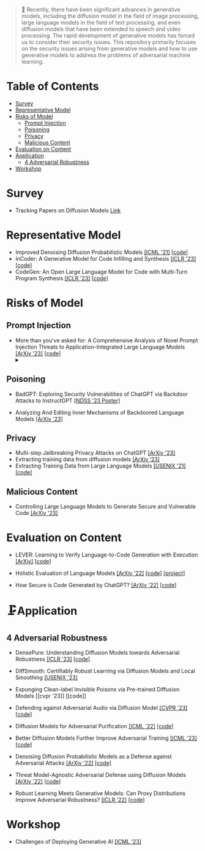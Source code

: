 > 🚩 Recently, there have been significant advances in generative models, including the diffusion model in the field of image processing, large language models in the field of text processing, and even diffusion models that have been extended to speech and video processing. The rapid development of generative models has forced us to consider their security issues. This repository primarily focuses on the security issues arising from generative models and how to use generative models to address the problems of adversarial machine learning.

# Table of Contents
- [Survey](#survey)
- [Representative Model](#Representative-Model)
- [Risks of Model](#Risks-of-Model)
  - [Prompt Injection](#Prompt-Injection)
  - [Poisoning](#Poisoning)
  - [Privacy](#Privacy)
  - [Malicious Content](#Malicious-Content)
- [Evaluation on Content](#Evaluation-on-Content)
- [Application](#Application)
  - [4 Adversarial Robustness](#4-Adversarial-Robustness)
- [Workshop](#Workshop)

# Survey
- Tracking Papers on Diffusion Models [Link](https://vsehwag.github.io/blog/2023/2/all_papers_on_diffusion.html) <img src="https://img.shields.io/badge/cv-green" alt="" />

# Representative Model
- Improved Denoising Diffusion Probabilistic Models [[ICML '21]](https://arxiv.org/abs/2102.09672) [[code]](https://github.com/openai/improved-diffusion) <img src="https://img.shields.io/badge/cv-green" alt="" />
- InCoder: A Generative Model for Code Infilling and Synthesis [[ICLR '23]](http://arxiv.org/abs/2204.05999) [[code]](https://github.com/dpfried/incoder) <img src="https://img.shields.io/badge/nlp-orange" alt="" />
- CodeGen: An Open Large Language Model for Code with Multi-Turn Program Synthesis [[ICLR '23]](https://arxiv.org/abs/2203.13474) [[code]](https://github.com/salesforce/CodeGen) <img src="https://img.shields.io/badge/nlp-orange" alt="" />

# Risks of Model

## Prompt Injection

- More than you've asked for: A Comprehensive Analysis of Novel Prompt Injection Threats to Application-Integrated Large Language Models [[ArXiv '23]](https://arxiv.org/abs/2302.12173) [[code]](https://github.com/greshake/lm-safety) <img src="https://img.shields.io/badge/nlp-orange" alt="" />
  <details><summary></summary>

## Poisoning

- BadGPT: Exploring Security Vulnerabilities of ChatGPT via Backdoor Attacks to InstructGPT [[NDSS '23 Poster]](https://arxiv.org/abs/2304.12298) <img src="https://img.shields.io/badge/nlp-orange" alt="" />

- Analyzing And Editing Inner Mechanisms of Backdoored Language Models [[ArXiv '23]](http://arxiv.org/abs/2302.12461) <img src="https://img.shields.io/badge/nlp-orange" alt="" />

## Privacy
- Multi-step Jailbreaking Privacy Attacks on ChatGPT [[ArXiv '23]](http://arxiv.org/abs/2304.05197) <img src="https://img.shields.io/badge/nlp-orange" alt="" />
- Extracting training data from diffusion models [[ArXiv '23]](https://arxiv.org/abs/2301.13188)  <img src="https://img.shields.io/badge/cv-green" alt="" />
- Extracting Training Data from Large Language Models [[USENIX '21]](https://arxiv.org/abs/2012.07805) [[code]](https://github.com/ftramer/LM_Memorization) <img src="https://img.shields.io/badge/nlp-orange" alt="" />

## Malicious Content
- Controlling Large Language Models to Generate Secure and Vulnerable Code [[ArXiv '23]](https://arxiv.org/abs/2302.05319)

# Evaluation on Content
- LEVER: Learning to Verify Language-to-Code Generation with Execution [[ArXiv]](https://arxiv.org/abs/2302.08468) [[code]](https://github.com/niansong1996/lever) <img src="https://img.shields.io/badge/nlp-orange" alt="" />

- Holistic Evaluation of Language Models [[ArXiv '22]](https://arxiv.org/abs/2211.09110) [[code]](https://github.com/stanford-crfm/helm) [[project]](https://crfm.stanford.edu/helm/latest/) <img src="https://img.shields.io/badge/nlp-orange" alt="" />
 
- How Secure is Code Generated by ChatGPT? [[ArXiv '22]](https://arxiv.org/abs/2304.09655) [[code]](https://github.com/raphaelkhoury/programsgeneratedbychatgpt) <img src="https://img.shields.io/badge/nlp-orange" alt="" />

# 🗜️Application

## 4 Adversarial Robustness 
- DensePure: Understanding Diffusion Models towards Adversarial Robustness [[ICLR '23]](https://arxiv.org/abs/2211.00322) [[code]](https://github.com/Jayfeather1024/DensePure) <img src="https://img.shields.io/badge/cv-green" alt="" />
  
- DiffSmooth: Certifiably Robust Learning via Diffusion Models and Local Smoothing [[USENIX '23]](https://www.usenix.org/conference/usenixsecurity23/presentation/zhangjiawei) <img src="https://img.shields.io/badge/cv-green" alt="" />

- Expunging Clean-label Invisible Poisons via Pre-trained Diffusion Models [[cvpr '23]] [[code]] <img src="https://img.shields.io/badge/cv-green" alt="" />

- Defending against Adversarial Audio via Diffusion Model [[CVPR '23]](https://openreview.net/forum?id=5-Df3tljit7) [[code]](https://github.com/cychomatica/AudioPure) <img src="https://img.shields.io/badge/audio-blue" alt="" />
  
- Diffusion Models for Adversarial Purification [[ICML '22]](https://arxiv.org/abs/2205.07460) [[code]](https://github.com/NVlabs/DiffPure) <img src="https://img.shields.io/badge/cv-green" alt="" />

- Better Diffusion Models Further Improve Adversarial Training [[ICML '23]](https://arxiv.org/abs/2302.04638) [[code]](https://github.com/wzekai99/dm-improves-at) <img src="https://img.shields.io/badge/cv-green" alt="" />

- Denoising Diffusion Probabilistic Models as a Defense against Adversarial Attacks [[ArXiv '22]](https://arxiv.org/abs/2301.06871) [[code]](https://github.com/ankile/adversarial-diffusion) <img src="https://img.shields.io/badge/cv-green" alt="" />

- Threat Model-Agnostic Adversarial Defense using Diffusion Models [[ArXiv '22]](https://arxiv.org/abs/2207.08089) [[code]](https://github.com/tsachiblau/Threat-Model-Agnostic-Adversarial-Defense-using-Diffusion-Models) <img src="https://img.shields.io/badge/cv-green" alt="" />

- Robust Learning Meets Generative Models: Can Proxy Distributions Improve Adversarial Robustness? [[ICLR '22]](https://github.com/inspire-group/proxy-distributions) [[code]]()

# Workshop
- Challenges of Deploying Generative AI [[ICML '23]](https://deployinggenerativeai.github.io/index)
